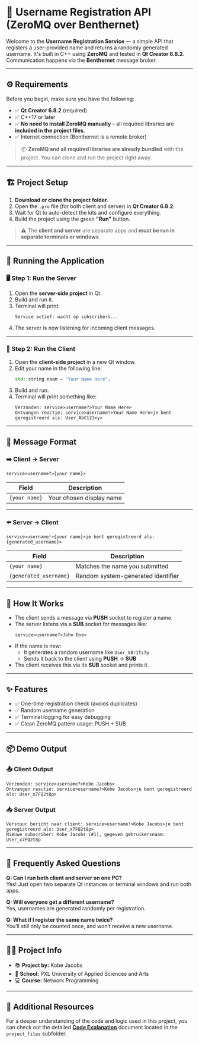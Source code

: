 
# 🧠 Username Registration API (ZeroMQ over Benthernet)

Welcome to the **Username Registration Service** — a simple API that registers a user-provided name and returns a randomly generated username. It's built in C++ using **ZeroMQ** and tested in **Qt Creator 6.8.2**. Communication happens via the **Benthernet** message broker.

---

## ⚙️ Requirements

Before you begin, make sure you have the following:

- ✅ **Qt Creator 6.8.2** (required)
- ✅ C++17 or later
- ✅ **No need to install ZeroMQ manually** – all required libraries are **included in the project files**.
- ✅ Internet connection (Benthernet is a remote broker)

> 📦 **ZeroMQ and all required libraries are already bundled** with the project. You can clone and run the project right away.

---

## 🏗️ Project Setup

1. **Download or clone the project folder**.
2. Open the `.pro` file (for both client and server) in **Qt Creator 6.8.2**.
3. Wait for Qt to auto-detect the kits and configure everything.
4. Build the project using the green **"Run"** button.

> ⚠️ The **client and server** are separate apps and **must be run in separate terminals or windows**.

---

## 🚀 Running the Application

### 🖥️ Step 1: Run the Server

1. Open the **server-side project** in Qt.
2. Build and run it.
3. Terminal will print:  
   ```
   Service actief: wacht op subscribers...
   ```
4. The server is now listening for incoming client messages.

---

### 👤 Step 2: Run the Client

1. Open the **client-side project** in a new Qt window.
2. Edit your name in the following line:
   ```cpp
   std::string naam = "Your Name Here";
   ```
3. Build and run.
4. Terminal will print something like:
   ```
   Verzonden: service>username?>Your Name Here>
   Ontvangen reactie: service>username!>Your Name Here>je bent geregistreerd als: User_AbC123xy>
   ```

---

## 🔄 Message Format

### ➡️ Client → Server

```text
service>username?>{your name}>
```

| Field          | Description             |
|----------------|-------------------------|
| `{your name}`  | Your chosen display name |

---

### ⬅️ Server → Client

```text
service>username!>{your name}>je bent geregistreerd als: {generated_username}>
```

| Field                   | Description                             |
|-------------------------|-----------------------------------------|
| `{your name}`           | Matches the name you submitted          |
| `{generated_username}`  | Random system-generated identifier      |

---

## 🧠 How It Works

- The client sends a message via **PUSH** socket to register a name.
- The server listens via a **SUB** socket for messages like:
  ```text
  service>username?>John Doe>
  ```
- If the name is new:
  - It generates a random username like `User_X8r1Tz7p`
  - Sends it back to the client using **PUSH** → **SUB**
- The client receives this via its **SUB** socket and prints it.

---

## ✨ Features

- ✅ One-time registration check (avoids duplicates)
- ✅ Random username generation
- ✅ Terminal logging for easy debugging
- ✅ Clean ZeroMQ pattern usage: PUSH + SUB

---

## 📦 Demo Output

### 📤 Client Output
```text
Verzonden: service>username?>Kobe Jacobs>
Ontvangen reactie: service>username!>Kobe Jacobs>je bent geregistreerd als: User_x7FQ2t8p>
```

### 📥 Server Output
```text
Verstuur bericht naar client: service>username!>Kobe Jacobs>je bent geregistreerd als: User_x7FQ2t8p>
Nieuwe subscriber: Kobe Jacobs (#1), gegeven gebruikersnaam: User_x7FQ2t8p
```

---

## 🙋 Frequently Asked Questions

**Q: Can I run both client and server on one PC?**  
Yes! Just open two separate Qt instances or terminal windows and run both apps.

**Q: Will everyone get a different username?**  
Yes, usernames are generated randomly per registration.

**Q: What if I register the same name twice?**  
You’ll still only be counted once, and won’t receive a new username.

---

## 🧑‍🏫 Project Info

- 📚 **Project by:** Kobe Jacobs  
- 🏫 **School:** PXL University of Applied Sciences and Arts  
- 💻 **Course:** Network Programming

---

## 📖 Additional Resources

For a deeper understanding of the code and logic used in this project, you can check out the detailed **[Code Explanation](project_files/README.md)** document located in the `project_files` subfolder.
